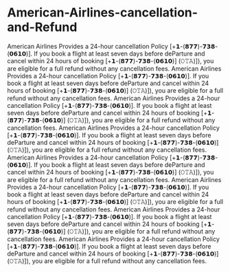 # American-Airlines-cancellation-and-Refund
American Airlines Provides a 24-hour cancellation Policy [+𝟭-(𝟴𝟳𝟳)-𝟳𝟯𝟴-(𝟬𝟲𝟭𝟬)]. If you book a flight at least seven days before deParture and cancel within 24 hours of booking [+𝟭-(𝟴𝟳𝟳)-𝟳𝟯𝟴-(𝟬𝟲𝟭𝟬)] (𝙾𝚃𝙰)]), you are eligible for a full refund without any cancellation fees.
American Airlines Provides a 24-hour cancellation Policy [+𝟭-(𝟴𝟳𝟳)-𝟳𝟯𝟴-(𝟬𝟲𝟭𝟬)]. If you book a flight at least seven days before deParture and cancel within 24 hours of booking [+𝟭-(𝟴𝟳𝟳)-𝟳𝟯𝟴-(𝟬𝟲𝟭𝟬)] (𝙾𝚃𝙰)]), you are eligible for a full refund without any cancellation fees.
American Airlines Provides a 24-hour cancellation Policy [+𝟭-(𝟴𝟳𝟳)-𝟳𝟯𝟴-(𝟬𝟲𝟭𝟬)]. If you book a flight at least seven days before deParture and cancel within 24 hours of booking [+𝟭-(𝟴𝟳𝟳)-𝟳𝟯𝟴-(𝟬𝟲𝟭𝟬)] (𝙾𝚃𝙰)]), you are eligible for a full refund without any cancellation fees.
American Airlines Provides a 24-hour cancellation Policy [+𝟭-(𝟴𝟳𝟳)-𝟳𝟯𝟴-(𝟬𝟲𝟭𝟬)]. If you book a flight at least seven days before deParture and cancel within 24 hours of booking [+𝟭-(𝟴𝟳𝟳)-𝟳𝟯𝟴-(𝟬𝟲𝟭𝟬)] (𝙾𝚃𝙰)]), you are eligible for a full refund without any cancellation fees.
American Airlines Provides a 24-hour cancellation Policy [+𝟭-(𝟴𝟳𝟳)-𝟳𝟯𝟴-(𝟬𝟲𝟭𝟬)]. If you book a flight at least seven days before deParture and cancel within 24 hours of booking [+𝟭-(𝟴𝟳𝟳)-𝟳𝟯𝟴-(𝟬𝟲𝟭𝟬)] (𝙾𝚃𝙰)]), you are eligible for a full refund without any cancellation fees.
American Airlines Provides a 24-hour cancellation Policy [+𝟭-(𝟴𝟳𝟳)-𝟳𝟯𝟴-(𝟬𝟲𝟭𝟬)]. If you book a flight at least seven days before deParture and cancel within 24 hours of booking [+𝟭-(𝟴𝟳𝟳)-𝟳𝟯𝟴-(𝟬𝟲𝟭𝟬)] (𝙾𝚃𝙰)]), you are eligible for a full refund without any cancellation fees.
American Airlines Provides a 24-hour cancellation Policy [+𝟭-(𝟴𝟳𝟳)-𝟳𝟯𝟴-(𝟬𝟲𝟭𝟬)]. If you book a flight at least seven days before deParture and cancel within 24 hours of booking [+𝟭-(𝟴𝟳𝟳)-𝟳𝟯𝟴-(𝟬𝟲𝟭𝟬)] (𝙾𝚃𝙰)]), you are eligible for a full refund without any cancellation fees.
American Airlines Provides a 24-hour cancellation Policy [+𝟭-(𝟴𝟳𝟳)-𝟳𝟯𝟴-(𝟬𝟲𝟭𝟬)]. If you book a flight at least seven days before deParture and cancel within 24 hours of booking [+𝟭-(𝟴𝟳𝟳)-𝟳𝟯𝟴-(𝟬𝟲𝟭𝟬)] (𝙾𝚃𝙰)]), you are eligible for a full refund without any cancellation fees.
